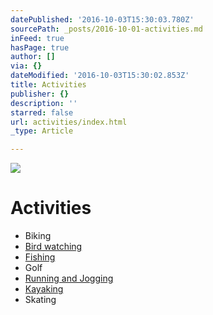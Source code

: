 ```yaml
---
datePublished: '2016-10-03T15:30:03.780Z'
sourcePath: _posts/2016-10-01-activities.md
inFeed: true
hasPage: true
author: []
via: {}
dateModified: '2016-10-03T15:30:02.853Z'
title: Activities
publisher: {}
description: ''
starred: false
url: activities/index.html
_type: Article

---
```

![](https://the-grid-user-content.s3-us-west-2.amazonaws.com/0d43ed13-e854-471d-8b44-2c213feb013c.jpg)

# Activities

* Biking
* [Bird watching][0]
* [Fishing][1]
* Golf
* [Running and Jogging][2]
* [Kayaking][3]
* Skating

[0]: http://missiontexas.net/bird-watching/ "Bird Watching in Mission, Texas"
[1]: http://missiontexas.net/fishing/ "Fishing in Mission, Texas"
[2]: http://missiontexas.net/running-and-jogging/ "Running and Jogging in Mission, Texas"
[3]: http://missiontexas.net/kayaking/ "Kayaking in Mission, Texas"
